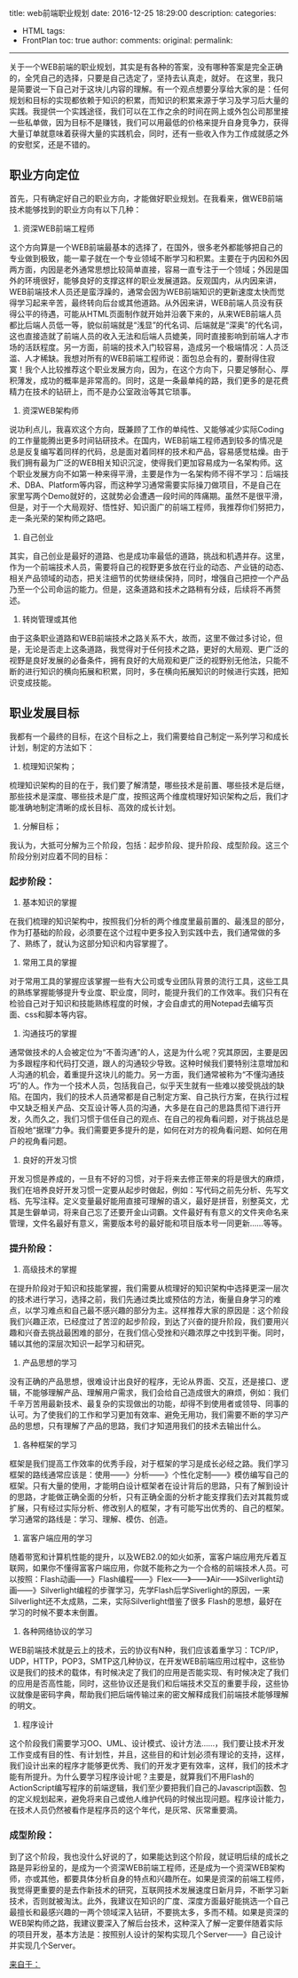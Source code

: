 
title: web前端职业规划
date: 2016-12-25 18:29:00
description: 
categories:
- HTML
tags:
- FrontPlan
toc: true
author:
comments:
original:
permalink: 
---
关于一个WEB前端的职业规划，其实是有各种的答案，没有哪种答案是完全正确的，全凭自己的选择，只要是自己选定了，坚持去认真走，就好。
在这里，我只是简要说一下自己对于这块儿内容的理解。有一个观点想要分享给大家的是：任何规划和目标的实现都依赖于知识的积累，而知识的积累来源于学习及学习后大量的实践。我提供一个实践途径，我们可以在工作之余的时间在网上或外包公司那里接一些私单做，因为目标不是赚钱，我们可以用最低的价格来提升自身竞争力，获得大量订单就意味着获得大量的实践机会，同时，还有一些收入作为工作成就感之外的安慰奖，还是不错的。

<!-- more -->

## 职业方向定位

首先，只有确定好自己的职业方向，才能做好职业规划。在我看来，做WEB前端技术能够找到的职业方向有以下几种：

1. 资深WEB前端工程师

这个方向算是一个WEB前端最基本的选择了，在国外，很多老外都能够把自己的专业做到极致，能一辈子就在一个专业领域不断学习和积累。主要在于内因和外因两方面，内因是老外通常思想比较简单直接，容易一直专注于一个领域；外因是国外的环境很好，能够良好的支撑这样的职业发展道路。反观国内，从内因来讲，WEB前端技术人员还是蛮浮躁的，通常会因为WEB前端知识的更新速度太快而觉得学习起来辛苦，最终转向后台或其他道路。从外因来讲，WEB前端人员没有获得公平的待遇，可能从HTML页面制作就开始并沿袭下来的，从来WEB前端人员都比后端人员低一等，貌似前端就是“浅显”的代名词、后端就是“深奥”的代名词，这也直接造就了前端人员的收入无法和后端人员媲美，同时直接影响到前端人才市场的活跃程度。另一方面，前端的技术入门较容易，造成另一个极端情况：人员泛滥、人才稀缺。我想对所有的WEB前端工程师说：面包总会有的，要耐得住寂寞！我个人比较推荐这个职业发展方向，因为，在这个方向下，只要足够耐心、厚积薄发，成功的概率是非常高的。同时，这是一条最单纯的路，我们更多的是花费精力在技术的钻研上，而不是办公室政治等其它琐事。

1. 资深WEB架构师

说功利点儿，我喜欢这个方向，既兼顾了工作的单纯性、又能够减少实际Coding的工作量能腾出更多时间钻研技术。在国内，WEB前端工程师遇到较多的情况是总是反复编写着同样的代码，总是面对着同样的技术和产品，容易感觉枯燥。由于我们拥有最为广泛的WEB相关知识沉淀，使得我们更加容易成为一名架构师。这个职业发展方向不如第一种来得平滑，主要是作为一名架构师不得不学习：后端技术、DBA、Platform等内容，而这种学习通常需要实际操刀做项目，不是自己在家里写两个Demo就好的，这就势必会遭遇一段时间的阵痛期。虽然不是很平滑，但是，对于一个大局观好、悟性好、知识面广的前端工程师，我推荐你们努把力，走一条光荣的架构师之路吧。

1. 自己创业

其实，自己创业是最好的道路、也是成功率最低的道路，挑战和机遇并存。这里，作为一个前端技术人员，需要将自己的视野更多放在行业的动态、产业链的动态、相关产品领域的动态，把关注细节的优势继续保持，同时，增强自己把控一个产品乃至一个公司命运的能力。但是，这条道路和技术之路稍有分歧，后续将不再赘述。

1. 转岗管理或其他

由于这条职业道路和WEB前端技术之路关系不大，故而，这里不做过多讨论，但是，无论是否走上这条道路，我觉得对于任何技术之路，更好的大局观、更广泛的视野是良好发展的必备条件，拥有良好的大局观和更广泛的视野别无他法，只能不断的进行知识的横向拓展和积累，同时，多在横向拓展知识的时候进行实践，把知识变成技能。

## 职业发展目标

我都有一个最终的目标，在这个目标之上，我们需要给自己制定一系列学习和成长计划，制定的方法如下：

1. 梳理知识架构；

梳理知识架构的目的在于，我们要了解清楚，哪些技术是前置、哪些技术是后继，那些技术是深度、哪些技术是广度，按照这两个维度梳理好知识架构之后，我们才能准确地制定清晰的成长目标、高效的成长计划。

1. 分解目标；

我认为，大抵可分解为三个阶段，包括：起步阶段、提升阶段、成型阶段。这三个阶段分别对应着不同的目标：

### 起步阶段：

1. 基本知识的掌握

在我们梳理的知识架构中，按照我们分析的两个维度里最前置的、最浅显的部分，作为打基础的阶段，必须要在这个过程中更多投入到实践中去，我们通常做的多了、熟练了，就认为这部分知识和内容掌握了。

1. 常用工具的掌握

对于常用工具的掌握应该掌握一些有大公司或专业团队背景的流行工具，这些工具的熟练掌握能够提升专业度、职业度，同时，能提升我们的工作效率。我们只有在检验自己对于知识和技能熟练程度的时候，才会自虐式的用Notepad去编写页面、css和脚本等内容。

1. 沟通技巧的掌握

通常做技术的人会被定位为“不善沟通”的人，这是为什么呢？究其原因，主要是因为多跟程序和代码打交道，跟人的沟通较少导致。这种时候我们要特别注意增加和人沟通的机会，着重提升这块儿的能力。另一方面，我们通常被称为“不懂沟通技巧”的人。作为一个技术人员，包括我自己，似乎天生就有一些难以接受挑战的缺陷。在国内，我们的技术人员通常都是自己制定方案、自己执行方案，在执行过程中又缺乏相关产品、交互设计等人员的沟通，大多是在自己的思路贯彻下进行开发，久而久之，我们习惯于信任自己的观点、在自己的视角看问题，对于挑战总是百般地“据理”力争。我们需要更多提升的是，如何在对方的视角看问题、如何在用户的视角看问题。

1. 良好的开发习惯

开发习惯是养成的，一旦有不好的习惯，对于将来去修正带来的将是很大的麻烦，我们在培养良好开发习惯一定要从起步时做起，例如：写代码之前先分析、先写文档、先写注释。定义变量最好能用直接可理解的语义，最好是拼音，别整英文，尤其是生僻单词，将来自己忘了还要开金山词霸。文件最好有有意义的文件夹命名来管理，文件名最好有意义，需要版本号的最好能和项目版本号一同更新……等等。

### 提升阶段：

1. 高级技术的掌握

在提升阶段对于知识和技能掌握，我们需要从梳理好的知识架构中选择更深一层次的技术进行学习，选择之前，我们先通过类比或预估的方法，衡量自身学习的难点，以学习难点和自己最不感兴趣的部分为主。这样推荐大家的原因是：这个阶段我们兴趣正浓，已经度过了苦涩的起步阶段，到达了兴奋的提升阶段，我们要用兴趣和兴奋去挑战最困难的部分，在我们信心受挫和兴趣浓厚之中找到平衡。同时，辅以其他的深层次知识一起学习和研究。

1. 产品思想的学习

没有正确的产品思想，很难设计出良好的程序，无论从界面、交互，还是接口、逻辑，不能够理解产品、理解用户需求，我们会给自己造成很大的麻烦，例如：我们千辛万苦用最新技术、最复杂的实现做出的功能，却得不到使用者或领导、同事的认可。为了使我们的工作和学习更加有效率、避免无用功，我们需要不断的学习产品的思想，只有理解了产品的思路，我们才知道用我们的技术去输出什么。

1. 各种框架的学习

框架是我们提高工作效率的优秀手段，对于框架的学习是成长必经之路。我们学习框架的路线通常应该是：使用——》分析——》个性化定制——》模仿编写自己的框架。只有大量的使用，才能明白设计框架者在设计背后的思路，只有了解到设计的思路，才能做正确全面的分析，只有正确全面的分析才能支撑我们去对其裁剪或扩展，只有经过实际分析、修改别人的框架，才有可能写出优秀的、自己的框架。学习通常的路线是：学习、理解、模仿、创造。

1. 富客户端应用的学习

随着带宽和计算机性能的提升，以及WEB2.0的如火如荼，富客户端应用充斥着互联网，如果你不懂得富客户端应用，你就不能称之为一个合格的前端技术人员。可以按照：Flash动画——》Flash编程——》Flex——》——》Air——》Silverlight动画——》Silverlight编程的步骤学习，先学Flash后学Siverlight的原因，一来Silverlight还不太成熟，二来，实际Silverlight借鉴了很多 Flash的思想，最好在学习的时候不要本末倒置。

1. 各种网络协议的学习

WEB前端技术就是云上的技术，云的协议有N种，我们应该着重学习：TCP/IP，UDP，HTTP，POP3，SMTP这几种协议，在开发WEB前端应用过程中，这些协议是我们的技术的载体，有时候决定了我们的应用是否能实现、有时候决定了我们的应用是否高性能，同时，这些协议还是我们和后端技术交互的重要手段，这些协议就像是密码字典，帮助我们把后端传输过来的密文解释成我们前端技术能够理解的明文。

1. 程序设计

这个阶段我们需要学习OO、UML、设计模式、设计方法……，我们要让技术开发工作变成有目的性、有计划性，并且，这些目的和计划必须有理论的支持，这样，我们设计出来的程序才能够更优秀、我们的开发才更有效率，这样，我们的技术才能有所提升。为什么要学习程序设计呢？主要是，就算我们不用Flash的 ActionScript编写程序的前端逻辑，我们至少要把我们自己的Javascript函数、包的定义规划起来，避免将来自己或他人维护代码的时候出现问题。程序设计能力，在技术人员仍然被看作是程序员的这个年代，是灰常、灰常重要滴。

### 成型阶段：

到了这个阶段，我也没什么好说的了，如果能达到这个阶段，就证明后续的成长之路是异彩纷呈的，是成为一个资深WEB前端工程师，还是成为一个资深WEB架构师，亦或其他，都要具体分析自身的特点和兴趣所在。如果是资深的前端工程师，我觉得更重要的是去作新技术的研究，互联网技术发展速度日新月异，不断学习新技术，否则就被淘汰。此外，我建议在知识的广度、深度方面最好能挑选一个自己最擅长和最感兴趣的一两个领域深入钻研，不要挑太多，多而不精。如果是资深的WEB架构师之路，我建议要深入了解后台技术，这种深入了解一定要伴随着实际的项目开发，基本方法是：按照别人设计的架构实现几个Server——》自己设计并实现几个Server。


[来自于：](http://www.cnblogs.com/bluedream2009/archive/2010/05/28/1746713.html)